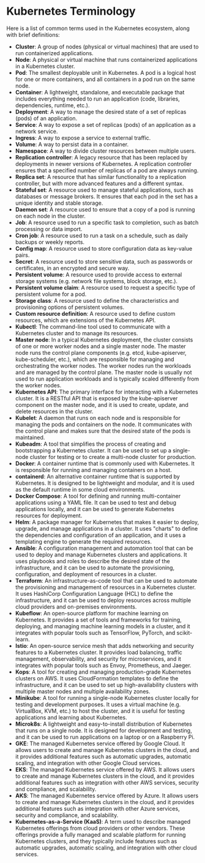 # Kubernetes Terminology

Here is a list of common terms used in the Kubernetes ecosystem, along with brief definitions:

- **Cluster**: A group of nodes (physical or virtual machines) that are used to run containerized applications.
- **Node**: A physical or virtual machine that runs containerized applications in a Kubernetes cluster.
- **Pod**: The smallest deployable unit in Kubernetes. A pod is a logical host for one or more containers, and all containers in a pod run on the same node.
- **Container**: A lightweight, standalone, and executable package that includes everything needed to run an application (code, libraries, dependencies, runtime, etc.).
- **Deployment**: A way to manage the desired state of a set of replicas (pods) of an application.
- **Service**: A way to expose a set of replicas (pods) of an application as a network service.
- **Ingress**: A way to expose a service to external traffic.
- **Volume**: A way to persist data in a container.
- **Namespace**: A way to divide cluster resources between multiple users.
- **Replication controller**: A legacy resource that has been replaced by deployments in newer versions of Kubernetes. A replication controller ensures that a specified number of replicas of a pod are always running.
- **Replica set**: A resource that has similar functionality to a replication controller, but with more advanced features and a different syntax.
- **Stateful set**: A resource used to manage stateful applications, such as databases or message brokers. It ensures that each pod in the set has a unique identity and stable storage.
- **Daemon set**: A resource used to ensure that a copy of a pod is running on each node in the cluster.
- **Job**: A resource used to run a specific task to completion, such as batch processing or data import.
- **Cron job**: A resource used to run a task on a schedule, such as daily backups or weekly reports.
- **Config map**: A resource used to store configuration data as key-value pairs.
- **Secret**: A resource used to store sensitive data, such as passwords or certificates, in an encrypted and secure way.
- **Persistent volume**: A resource used to provide access to external storage systems (e.g. network file systems, block storage, etc.).
- **Persistent volume claim**: A resource used to request a specific type of persistent volume for a pod.
- **Storage class**: A resource used to define the characteristics and provisioning options of persistent volumes.
- **Custom resource definition**: A resource used to define custom resources, which are extensions of the Kubernetes API.
- **Kubectl**: The command-line tool used to communicate with a Kubernetes cluster and to manage its resources.
- **Master node**: In a typical Kubernetes deployment, the cluster consists of one or more worker nodes and a single master node. The master node runs the control plane components (e.g. etcd, kube-apiserver, kube-scheduler, etc.), which are responsible for managing and orchestrating the worker nodes. The worker nodes run the workloads and are managed by the control plane. The master node is usually not used to run application workloads and is typically scaled differently from the worker nodes.
- **Kubernetes API**: The primary interface for interacting with a Kubernetes cluster. It is a RESTful API that is exposed by the kube-apiserver component on the master node, and it is used to create, update, and delete resources in the cluster.
- **Kubelet**: A daemon that runs on each node and is responsible for managing the pods and containers on the node. It communicates with the control plane and makes sure that the desired state of the pods is maintained.
- **Kubeadm**: A tool that simplifies the process of creating and bootstrapping a Kubernetes cluster. It can be used to set up a single-node cluster for testing or to create a multi-node cluster for production.
- **Docker**: A container runtime that is commonly used with Kubernetes. It is responsible for running and managing containers on a host.
- **containerd**: An alternative container runtime that is supported by Kubernetes. It is designed to be lightweight and modular, and it is used as the default runtime in some cloud environments.
- **Docker Compose**: A tool for defining and running multi-container applications using a YAML file. It can be used to test and debug applications locally, and it can be used to generate Kubernetes resources for deployment.
- **Helm**: A package manager for Kubernetes that makes it easier to deploy, upgrade, and manage applications in a cluster. It uses "charts" to define the dependencies and configuration of an application, and it uses a templating engine to generate the required resources.
- **Ansible**: A configuration management and automation tool that can be used to deploy and manage Kubernetes clusters and applications. It uses playbooks and roles to describe the desired state of the infrastructure, and it can be used to automate the provisioning, configuration, and deployment of resources in a cluster.
- **Terraform**: An infrastructure-as-code tool that can be used to automate the provisioning and management of resources in a Kubernetes cluster. It uses HashiCorp Configuration Language (HCL) to define the infrastructure, and it can be used to deploy resources across multiple cloud providers and on-premises environments.
- **Kubeflow**: An open-source platform for machine learning on Kubernetes. It provides a set of tools and frameworks for training, deploying, and managing machine learning models in a cluster, and it integrates with popular tools such as TensorFlow, PyTorch, and scikit-learn.
- **Istio**: An open-source service mesh that adds networking and security features to a Kubernetes cluster. It provides load balancing, traffic management, observability, and security for microservices, and it integrates with popular tools such as Envoy, Prometheus, and Jaeger.
- **Kops**: A tool for creating and managing production-grade Kubernetes clusters on AWS. It uses CloudFormation templates to define the infrastructure, and it can be used to set up high-availability clusters with multiple master nodes and multiple availability zones.
- **Minikube**: A tool for running a single-node Kubernetes cluster locally for testing and development purposes. It uses a virtual machine (e.g. VirtualBox, KVM, etc.) to host the cluster, and it is useful for testing applications and learning about Kubernetes.
- **Microk8s**: A lightweight and easy-to-install distribution of Kubernetes that runs on a single node. It is designed for development and testing, and it can be used to run applications on a laptop or on a Raspberry Pi.
- **GKE**: The managed Kubernetes service offered by Google Cloud. It allows users to create and manage Kubernetes clusters in the cloud, and it provides additional features such as automatic upgrades, automatic scaling, and integration with other Google Cloud services.
- **EKS**: The managed Kubernetes service offered by AWS. It allows users to create and manage Kubernetes clusters in the cloud, and it provides additional features such as integration with other AWS services, security and compliance, and scalability.
- **AKS**: The managed Kubernetes service offered by Azure. It allows users to create and manage Kubernetes clusters in the cloud, and it provides additional features such as integration with other Azure services, security and compliance, and scalability.
- **Kubernetes-as-a-Service (KaaS)**: A term used to describe managed Kubernetes offerings from cloud providers or other vendors. These offerings provide a fully managed and scalable platform for running Kubernetes clusters, and they typically include features such as automatic upgrades, automatic scaling, and integration with other cloud services.